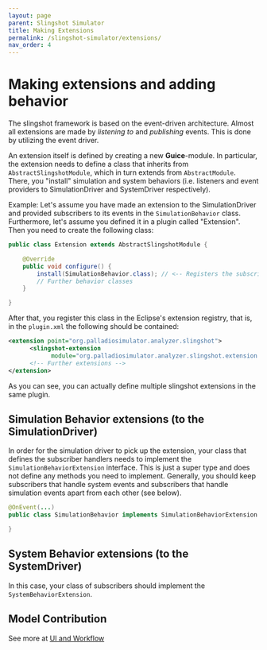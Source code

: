 ```yaml
---
layout: page
parent: Slingshot Simulator
title: Making Extensions
permalink: /slingshot-simulator/extensions/
nav_order: 4
---
```

# Making extensions and adding behavior
The slingshot framework is based on the event-driven architecture. Almost all extensions are made by *listening to* and *publishing* events. This is done by utilizing the event driver.

An extension itself is defined by creating a new **Guice**-module. In particular, the extension needs to define a class that inherits from `AbstractSlingshotModule`, which in turn extends from `AbstractModule`. There, you "install" simulation and system behaviors (i.e. listeners and event providers to SimulationDriver and SystemDriver respectively).

Example: Let's assume you have made an extension to the SimulationDriver and provided subscribers to its events in the `SimulationBehavior` class. Furthermore, let's assume you defined it in a plugin called "Extension". Then you need to create the following class:

```java
public class Extension extends AbstractSlingshotModule {

    @Override
    public void configure() {
        install(SimulationBehavior.class); // <-- Registers the subscribers here
        // Further behavior classes
    }

}
```

After that, you register this class in the Eclipse's extension registry, that is, in the `plugin.xml` the following should be contained:

```xml
<extension point="org.palladiosimulator.analyzer.slingshot">
      <slingshot-extension
            module="org.palladiosimulator.analyzer.slingshot.extension.Extension"></slingshot-extension>
      <!-- Further extensions -->
</extension>
```

As you can see, you can actually define multiple slingshot extensions in the same plugin.

## Simulation Behavior extensions (to the SimulationDriver)
In order for the simulation driver to pick up the extension, your class that defines the subscriber handlers needs to implement the `SimulationBehaviorExtension` interface. This is just a super type and does not define any methods you need to implement. Generally, you should keep subscribers that handle system events and subscribers that handle simulation events apart from each other (see below).

```java
@OnEvent(...)
public class SimulationBehavior implements SimulationBehaviorExtension {

}
```

## System Behavior extensions (to the SystemDriver)
In this case, your class of subscribers should implement the `SystemBehaviorExtension`.

## Model Contribution
See more at [UI and Workflow](Palladio-Documentation-Slingshot/slingshot-simulator/system-driver/ui/)